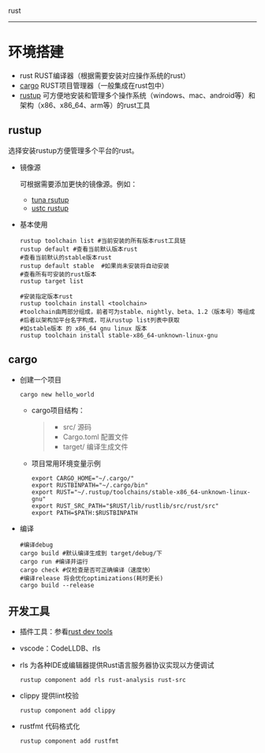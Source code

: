 rust

---

# 环境搭建

- rust  RUST编译器（根据需要安装对应操作系统的rust）
- [cargo](https://crates.io/)  RUST项目管理器（一般集成在rust包中）
- [rustup](https://www.rustup.rs/)  可方便地安装和管理多个操作系统（windows、mac、android等）和架构（x86、x86_64、arm等）的rust工具

## rustup

选择安装rustup方便管理多个平台的rust。

- 镜像源

  可根据需要添加更快的镜像源。例如：
  - [tuna rsutup](https://mirror.tuna.tsinghua.edu.cn/help/rustup/)
  - [ustc rustup](https://lug.ustc.edu.cn/wiki/mirrors/help/rust-static)

- 基本使用

  ```shell
  rustup toolchain list #当前安装的所有版本rust工具链
  rustup default #查看当前默认版本rust
  #查看当前默认的stable版本rust
  rustup default stable  #如果尚未安装将自动安装
  #查看所有可安装的rust版本
  rustup target list
  
  #安装指定版本rust
  rustup toolchain install <toolchain>
  #toolchain由两部分组成，前者可为stable、nightly、beta、1.2（版本号）等组成
  #后者以架构加平台名字构成，可从rustup list列表中获取
  #如stable版本 的 x86_64 gnu linux 版本
  rustup toolchain install stable-x86_64-unknown-linux-gnu
  ```

## cargo

- 创建一个项目

  ```shell
  cargo new hello_world
  ```

  - cargo项目结构：

    > - src/  源码
    > - Cargo.toml  配置文件
    > - target/  编译生成文件

  - 项目常用环境变量示例

    ```shell
    export CARGO_HOME="~/.cargo/"
    export RUSTBINPATH="~/.cargo/bin"
    export RUST="~/.rustup/toolchains/stable-x86_64-unknown-linux-gnu"
    export RUST_SRC_PATH="$RUST/lib/rustlib/src/rust/src"
    export PATH=$PATH:$RUSTBINPATH
    ```

- 编译

  ```shell
  #编译debug
  cargo build #默认编译生成到 target/debug/下
  cargo run #编译并运行
  cargo check #仅检查是否可正确编译（速度快）
  #编译release 将会优化optimizations(耗时更长)
  cargo build --release
  ```

  

## 开发工具

- 插件工具：参看[rust dev tools](https://www.rust-lang.org/zh-CN/tools)
  
- vscode：CodeLLDB、rls
  
- rls  为各种IDE或编辑器提供Rust语言服务器协议实现以方便调试

  ```shell
  rustup component add rls rust-analysis rust-src
  ```

- clippy  提供lint校验

  ```shell
  rustup component add clippy
  ```

- rustfmt  代码格式化

  ```shell
  rustup component add rustfmt
  ```

  

  

  

